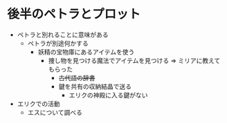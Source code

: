 # 後半のペトラとプロット
- ペトラと別れることに意味がある
  - ペトラが別途何かする
    - 妖精の宝物庫にあるアイテムを使う
      - 捜し物を見つける魔法でアイテムを見つける => ミリアに教えてもらった
        - ~~古代語の辞書~~
        - 鍵を共有の収納結晶で送る
          - エリクの神殿に入る鍵がない
- エリクでの活動
  - エスについて調べる
